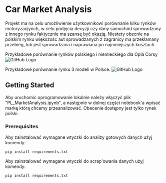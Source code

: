 # Car Market Analysis

Projekt ma na celu umożliwienie użytkownikowi porównanie kilku rynków motoryzacjynch, w celu podjęcia decyzji czy dany samochód sprowadzony z innego rynku faktycznie ma szansę być okazją. Niestety obecnie na polskim rynku większośc aut sprowadzanych z zagranicy ma przekłamany przebieg, lub jest sprowadzana i naprawiana po najmniejszych kosztach. 



Przykładowe porównanie rynków polskiego i niemieckiego dla Opla Corsy
![GitHub Logo](http://chemmaks.pl/Img2.png)




Przykładowe porównanie rynku 3 modeli w Polsce.
![GitHub Logo](http://chemmaks.pl/Img1.png)

## Getting Started

Aby uruchomic oprogramowanie lokalnie należy włączyć plik "PL_MarketAnalysis.ipynb", a następnie w dolnej części notebook'a wpisać markę którą chcemy przeanalizować. Obecenie dostępny jest tylko rynek polski.

### Prerequisites

Aby zainstalować wymagane wtyczki do analizy gotowych danych użyj komendy:

```
pip install requirements.txt
```

Aby zainstalować wymagane wtyczki do scrap'owania danych użyj komendy:

```
pip install requirements.txt
```
